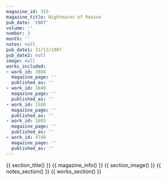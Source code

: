```yaml
---
magazine_id: 315
magazine_title: Nightmares of Reason
pub_date: '1987'
volume: ''
number: 3
month: ''
notes: null
pub_date1: 31/12/1987
pub_date2: null
image: null
works_included:
- work_id: 3884
  magazine_page: ''
  published_as: ''
- work_id: 1049
  magazine_page: ''
  published_as: ''
- work_id: 1580
  magazine_page: ''
  published_as: ''
- work_id: 1005
  magazine_page: ''
  published_as: ''
- work_id: 4740
  magazine_page: ''
  published_as: ''
---
```


{{ section_title() }}
{{ magazine_info() }}
{{ section_image() }}
{{ notes_section() }}
{{ works_section() }}
